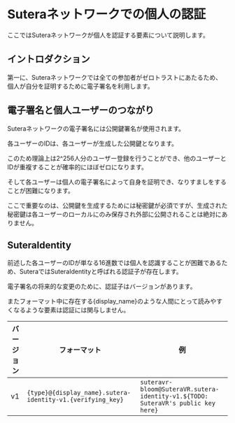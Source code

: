 
# Suteraネットワークでの個人の認証

ここではSuteraネットワークが個人を認証する要素について説明します。

## イントロダクション

第一に、Suteraネットワークでは全ての参加者がゼロトラストにあたるため、個人が自分を証明するために電子署名を利用します。

## 電子署名と個人ユーザーのつながり

Suteraネットワークの電子署名には公開鍵署名が使用されます。

各ユーザーのIDは、各ユーザーが生成した公開鍵となります。

このため理論上は2^256人分のユーザー登録を行うことができ、他のユーザーとIDが重複することが確率的にほぼゼロになります。

そして各ユーザーは個人の電子署名によって自身を証明でき、なりすましをすることが困難になります。

ここで重要なのは、公開鍵を生成するためには秘密鍵が必須ですが、生成された秘密鍵は各ユーザーのローカルにのみ保存され外部に公開されることは絶対にありません。

## SuteraIdentity

前述した各ユーザーのIDが単なる16進数では個人を認識することが困難であるため、SuteraではSuteraIdentityと呼ばれる認証子が存在します。

電子署名の将来的な変更のために、認証子はバージョンがあります。

またフォーマット中に存在する{display_name}のような人間にとって読みやすくなるような要素は認証には関与しません。

|バージョン|フォーマット|例|
|-----|-----|-----|
|v1|`{type}@{display_name}.sutera-identity-v1.{verifying_key}`|`suteravr-bloom@SuteraVR.sutera-identity-v1.${TODO: SuteraVR's public key here}`|

